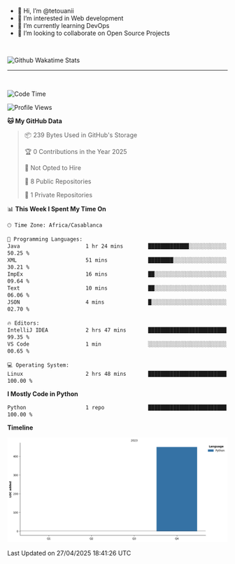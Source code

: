 - 👋 Hi, I’m @tetouanii
- 👀 I’m interested in Web development
- 🌱 I’m currently learning DevOps
- 💞️ I’m looking to collaborate on Open Source Projects

<br/>


![Github Wakatime Stats](https://github-readme-stats.vercel.app/api/wakatime/?username=@walidbosso&layout=compact&&theme=default&link="https://www.github.com/USERNAME/") 

--- 

<br/>


  
<!--START_SECTION:waka-->
![Code Time](http://img.shields.io/badge/Code%20Time-361%20hrs%2019%20mins-blue)

![Profile Views](http://img.shields.io/badge/Profile%20Views-0-blue)

**🐱 My GitHub Data** 

> 📦 239 Bytes Used in GitHub's Storage 
 > 
> 🏆 0 Contributions in the Year 2025
 > 
> 🚫 Not Opted to Hire
 > 
> 📜 8 Public Repositories 
 > 
> 🔑 1 Private Repositories 
 > 
📊 **This Week I Spent My Time On** 

```text
🕑︎ Time Zone: Africa/Casablanca

💬 Programming Languages: 
Java                     1 hr 24 mins        █████████████░░░░░░░░░░░░   50.25 % 
XML                      51 mins             ████████░░░░░░░░░░░░░░░░░   30.21 % 
ImpEx                    16 mins             ██░░░░░░░░░░░░░░░░░░░░░░░   09.64 % 
Text                     10 mins             ██░░░░░░░░░░░░░░░░░░░░░░░   06.06 % 
JSON                     4 mins              █░░░░░░░░░░░░░░░░░░░░░░░░   02.70 % 

🔥 Editors: 
IntelliJ IDEA            2 hrs 47 mins       █████████████████████████   99.35 % 
VS Code                  1 min               ░░░░░░░░░░░░░░░░░░░░░░░░░   00.65 % 

💻 Operating System: 
Linux                    2 hrs 48 mins       █████████████████████████   100.00 % 
```

**I Mostly Code in Python** 

```text
Python                   1 repo              █████████████████████████   100.00 % 
```



**Timeline**

![Lines of Code chart](https://raw.githubusercontent.com/tetouanii/tetouanii/main/assets/bar_graph.png)


 Last Updated on 27/04/2025 18:41:26 UTC
<!--END_SECTION:waka-->
